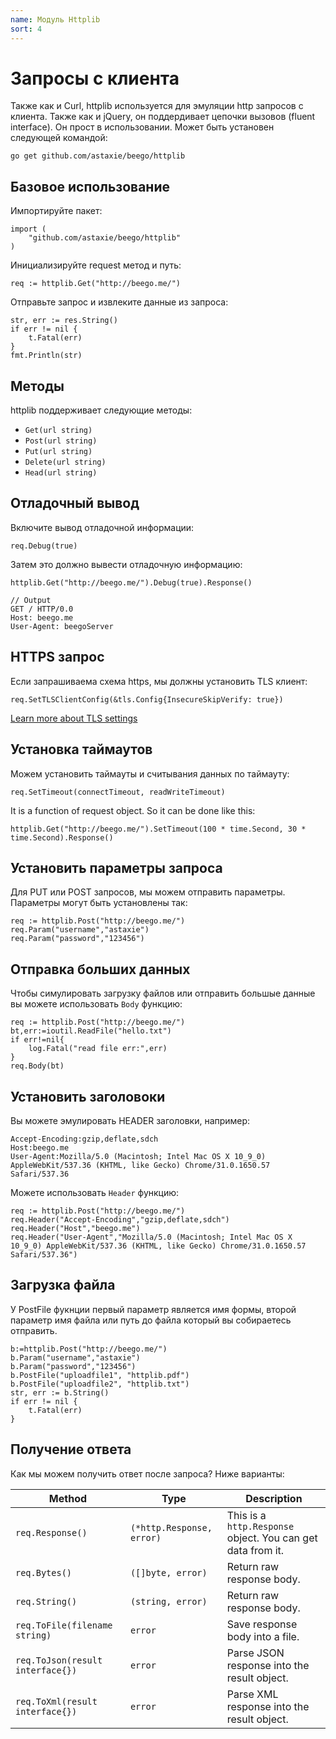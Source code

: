 ```yaml
---
name: Модуль Httplib 
sort: 4
---
```


# Запросы с клиента

Также как и Curl, httplib используется для эмуляции http запросов с клиента. Также как и jQuery, он поддердивает цепочки вызовов (fluent interface). Он прост в использовании. Может быть установен следующей командой:

	go get github.com/astaxie/beego/httplib

## Базовое использование

Импортируйте пакет:

	import (
		"github.com/astaxie/beego/httplib"
	)	

Инициализируйте request метод и путь:

	req := httplib.Get("http://beego.me/")

Отправьте запрос и извлеките данные из запроса:

	str, err := res.String()
	if err != nil {
		t.Fatal(err)
	}
	fmt.Println(str)
	
## Методы

httplib поддерживает следующие методы:

- `Get(url string)`
- `Post(url string)`
- `Put(url string)`
- `Delete(url string)`
- `Head(url string)`

## Отладочный вывод

Включите вывод отладочной информации:

	req.Debug(true)

Затем это должно вывести отладочную информацию:

	httplib.Get("http://beego.me/").Debug(true).Response()

	// Output
	GET / HTTP/0.0
	Host: beego.me
	User-Agent: beegoServer

## HTTPS запрос

Если запрашиваема схема https, мы должны установить TLS клиент:

	req.SetTLSClientConfig(&tls.Config{InsecureSkipVerify: true})

[Learn more about TLS settings](http://gowalker.org/crypto/tls#Config)

## Установка таймаутов

Можем установить таймауты и считывания данных по таймауту:

	req.SetTimeout(connectTimeout, readWriteTimeout)

It is a function of request object. So it can be done like this:

	httplib.Get("http://beego.me/").SetTimeout(100 * time.Second, 30 * time.Second).Response()
	
## Установить параметры запроса

Для PUT или POST запросов, мы можем отправить параметры. Параметры могут быть установлены так:

	req := httplib.Post("http://beego.me/")
	req.Param("username","astaxie")
	req.Param("password","123456")

## Отправка больших данных

Чтобы симулировать загрузку файлов или отправить большые данные вы можете использовать `Body` функцию:

	req := httplib.Post("http://beego.me/")
	bt,err:=ioutil.ReadFile("hello.txt")
	if err!=nil{
		log.Fatal("read file err:",err)
	}
	req.Body(bt)

## Установить заголовоки

Вы можете эмулировать HEADER заголовки, например:

	Accept-Encoding:gzip,deflate,sdch
	Host:beego.me
	User-Agent:Mozilla/5.0 (Macintosh; Intel Mac OS X 10_9_0) AppleWebKit/537.36 (KHTML, like Gecko) Chrome/31.0.1650.57 Safari/537.36

Можете использовать `Header` функцию:

	req := httplib.Post("http://beego.me/")
	req.Header("Accept-Encoding","gzip,deflate,sdch")
	req.Header("Host","beego.me")
	req.Header("User-Agent","Mozilla/5.0 (Macintosh; Intel Mac OS X 10_9_0) AppleWebKit/537.36 (KHTML, like Gecko) Chrome/31.0.1650.57 Safari/537.36")

## Загрузка файла

У PostFile фукнции первый параметр является имя формы, второй параметр имя файла или путь до файла который вы собираетесь отправить. 

```
b:=httplib.Post("http://beego.me/")
b.Param("username","astaxie")
b.Param("password","123456")
b.PostFile("uploadfile1", "httplib.pdf")
b.PostFile("uploadfile2", "httplib.txt")
str, err := b.String()
if err != nil {
    t.Fatal(err)
}
```

## Получение ответа 

Как мы можем получить ответ после запроса? Ниже варианты:

|Method                          |Type                     |Description                                                |
|--------------------------------|-------------------------|-----------------------------------------------------------|
|`req.Response()`                |`(*http.Response, error)`|This is a `http.Response` object. You can get data from it.|
|`req.Bytes()`                   |`([]byte, error)`        |Return raw response body.                                  |
|`req.String()`                  |`(string, error)`        |Return raw response body.                                  |
|`req.ToFile(filename string)`   |`error`                  |Save response body into a file.                            |
|`req.ToJson(result interface{})`|`error`                  |Parse JSON response into the result object.                |
|`req.ToXml(result interface{})` |`error`                  |Parse XML response into the result object.                 |
